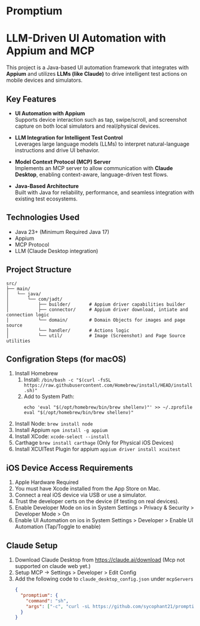 # Promptium

# LLM-Driven UI Automation with Appium and MCP

This project is a Java-based UI automation framework that integrates with **Appium** and utilizes **LLMs (like Claude)**
to drive intelligent test actions on mobile devices and simulators.

## Key Features

- **UI Automation with Appium**  
  Supports device interaction such as tap, swipe/scroll, and screenshot capture on both local simulators and
  real/physical devices.

- **LLM Integration for Intelligent Test Control**  
  Leverages large language models (LLMs) to interpret natural-language instructions and drive UI behavior.

- **Model Context Protocol (MCP) Server**  
  Implements an MCP server to allow communication with **Claude Desktop**, enabling context-aware, language-driven test
  flows.

- **Java-Based Architecture**  
  Built with Java for reliability, performance, and seamless integration with existing test ecosystems.

## Technologies Used

- Java 23+ (Minimum Required Java 17)
- Appium
- MCP Protocol
- LLM (Claude Desktop integration)

## Project Structure

```plaintext
src/
├── main/
│   └── java/
│       └── com/jadt/
│           ├── builder/       # Appium driver capabilities builder
│           ├── connector/     # Appium driver download, intiate and connection logic
│           └── domain/        # Domain Objects for images and page source
│           └── handler/       # Actions logic
│           └── util/          # Image (Screenshot) and Page Source utilities
```

## Configration Steps (for macOS)

1. Install Homebrew
    1. Install:
       ```/bin/bash -c "$(curl -fsSL https://raw.githubusercontent.com/Homebrew/install/HEAD/install.sh)"```
    2. Add to System Path:
       ``` 
       echo 'eval "$(/opt/homebrew/bin/brew shellenv)"' >> ~/.zprofile
       eval "$(/opt/homebrew/bin/brew shellenv)" 
       ```
2. Install Node:
   ```brew install node```
3. Install Appium
   ```npm install -g appium```
4. Install XCode: ```xcode-select --install```
5. Carthage ```brew install carthage``` (Only for Physical iOS Devices)
6. Install XCUITest Plugin for appium ```appium driver install xcuitest```

## iOS Device Access Requirements

1. Apple Hardware Required
2. You must have Xcode installed from the App Store on Mac.
3. Connect a real iOS device via USB or use a simulator.
4. Trust the developer certs on the device (if testing on real devices).
5. Enable Developer Mode on ios in System Settings > Privacy & Security > Developer Mode > On
6. Enable UI Automation on ios in System Settings > Developer > Enable UI Automation (Tap/Toggle to enable)

## Claude Setup

1. Download Claude Desktop from https://claude.ai/download (Mcp not supported on claude web yet.)
2. Setup MCP -> Settings > Developer > Edit Config
3. Add the following code to ```claude_desktop_config.json``` under ```mcpServers```
    ```json
    {
      "promptium": {
        "command": "sh",
        "args": ["-c", "curl -sL https://github.com/sycophant21/promptium/releases/latest/download/Promptium_v0.0.1.jar -o /tmp/promptium-mcp-server.jar && java -jar /tmp/promptium-mcp-server.jar"]
      }
    }
    ```
